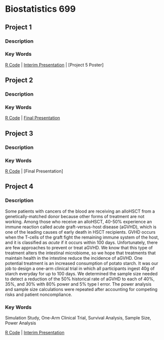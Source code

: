 # Biostatistics 699

## Project 1

### Description

### Key Words

[R Code](https://github.com/discmagnet/biostat.699/blob/master/project01/main01.R) | [Interim Presentation](https://github.com/discmagnet/biostat.699/blob/master/project01/interim01.pdf) | [Project 5 Poster]

## Project 2

### Description

### Key Words

[R Code](https://github.com/discmagnet/biostat.699/blob/master/project02/main02.R) | [Final Presentation](https://github.com/discmagnet/biostat.699/blob/master/project02/final02.pdf)

## Project 3

### Description

### Key Words

[R Code](https://github.com/discmagnet/biostat.699/blob/master/project03/main03.R) | [Final Presentation]

## Project 4

### Description

Some patients with cancers of the blood are receiving an alloHSCT from a genetically-matched donor because other forms of treatment are not working. Among those who receive an alloHSCT, 40-50% experience an immune reaction called acute graft-versus-host disease (aGVHD), which is one of the leading causes of early death in HSCT recipients. GVHD occurs when the T-cells of the graft fight the remaining immune system of the host, and it is classified as *acute* if it occurs within 100 days. Unfortunately, there are few approaches to prevent or treat aGVHD. We know that this type of treatment alters the intestinal microbiome, so we hope that treatments that maintain health in the intestine reduce the incidence of aGVHD. One potential treatment is an increased consumption of potato starch. It was our job to design a one-arm clinical trial in which all participants ingest 40g of starch everyday for up to 100 days. We determined the sample size needed to detect a reduction of the 50% historical rate of aGVHD to each of 40%, 35%, and 30% with 80% power and 5% type I error. The power analysis and sample size calculations were repeated after accounting for competing risks and patient noncompliance.

### Key Words

Simulation Study, One-Arm Clinical Trial, Survival Analysis, Sample Size, Power Analysis

[R Code](https://github.com/discmagnet/biostat.699/blob/master/project04/supplemental.R) | [Interim Presentation](https://github.com/discmagnet/biostat.699/blob/master/project04/interim04.pdf)